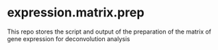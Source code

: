 # expression.matrix.prep
This repo stores the script and output of the preparation of the matrix of gene expression for deconvolution analysis
